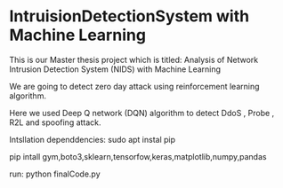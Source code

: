 # IntruisionDetectionSystem with Machine Learning
This is our Master thesis project which is titled:
Analysis of Network Intrusion Detection System (NIDS) with Machine Learning

We are going to detect zero day attack using reinforcement learning algorithm.

Here we  used Deep Q network (DQN) algorithm to detect DdoS , Probe , R2L  and spoofing attack.

Intsllation dependdencies:
sudo apt instal pip

pip intall gym,boto3,sklearn,tensorfow,keras,matplotlib,numpy,pandas

run:
python finalCode.py
